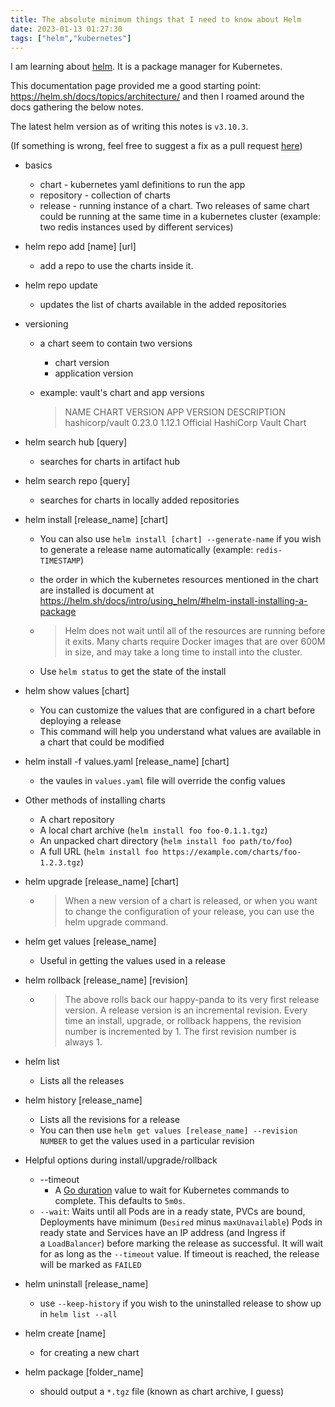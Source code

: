 ```yaml
---
title: The absolute minimum things that I need to know about Helm
date: 2023-01-13 01:27:30
tags: ["helm","kubernetes"]
---
```


I am learning about [helm](https://helm.sh/). It is a package manager for Kubernetes.

This documentation page provided me a good starting point: https://helm.sh/docs/topics/architecture/ and then I roamed around the docs gathering the below notes.

The latest helm version as of writing this notes is `v3.10.3`.

(If something is wrong, feel free to suggest a fix as a pull request [here](https://github.com/scriptnull/vishnubharathi.codes))

- basics
	- chart - kubernetes yaml definitions to run the app  
	- repository - collection of charts  
	- release - running instance of a chart. Two releases of same chart could be running at the same time in a kubernetes cluster (example: two redis instances used by different services)  
- helm repo add [name] [url]  
  - add a repo to use the charts inside it.
- helm repo update  
	- updates the list of charts available in the added repositories  
- versioning  
	- a chart seem to contain two versions  
		- chart version  
		- application version  
	- example: vault's chart and app versions  
	    
	  > NAME           	CHART VERSION	APP VERSION	DESCRIPTION  
	  hashicorp/vault	0.23.0       	1.12.1     	Official HashiCorp Vault Chart  

- helm search hub [query]  
	- searches for charts in artifact hub  
- helm search repo [query]  
	- searches for charts in locally added repositories  
- helm install [release_name] [chart]  
	- You can also use `helm install [chart] --generate-name` if you wish to generate a release name automatically (example: `redis-TIMESTAMP`)  
	- the order in which the kubernetes resources mentioned in the chart are installed is document at https://helm.sh/docs/intro/using_helm/#helm-install-installing-a-package  
	-  
	  > Helm does not wait until all of the resources are running before it exits. Many charts require Docker images that are over 600M in size, and may take a long time to install into the cluster.  

	- Use `helm status` to get the state of the install  
- helm show values [chart]  
	- You can customize the values that are configured in a chart before deploying a release  
	- This command will help you understand what values are available in a chart that could be modified  
- helm install -f values.yaml [release_name] [chart]  
	- the vaules in `values.yaml` file will override the config values  
- Other methods of installing charts  
	- A chart repository  
	- A local chart archive (`helm install foo foo-0.1.1.tgz`)  
	- An unpacked chart directory (`helm install foo path/to/foo`)  
	- A full URL (`helm install foo https://example.com/charts/foo-1.2.3.tgz`)  
- helm upgrade [release_name] [chart]  
	- > When a new version of a chart is released, or when you want to change the configuration of your release, you can use the helm upgrade command.  

- helm get values [release_name]  
	- Useful in getting the values used in a release  
- helm rollback [release_name] [revision]  
	- > The above rolls back our happy-panda to its very first release version. A release version is an incremental revision. Every time an install, upgrade, or rollback happens, the revision number is incremented by 1. The first revision number is always 1.  

- helm list  
	- Lists all the releases  
- helm history [release_name]  
	- Lists all the revisions for a release  
	- You can then use `helm get values [release_name] --revision NUMBER` to get the values used in a particular revision  
- Helpful options during install/upgrade/rollback  
	- --timeout  
		- A [Go duration](https://golang.org/pkg/time/#ParseDuration) value to wait for Kubernetes commands to complete. This defaults to `5m0s`.  
	- `--wait`: Waits until all Pods are in a ready state, PVCs are bound, Deployments have minimum (`Desired` minus `maxUnavailable`) Pods in ready state and Services have an IP address (and Ingress if a `LoadBalancer`) before marking the release as successful. It will wait for as long as the `--timeout` value. If timeout is reached, the release will be marked as `FAILED`  
- helm uninstall [release_name]  
	- use `--keep-history` if you wish to the uninstalled release to show up in `helm list --all`  
- helm create [name]  
	- for creating a new chart  
- helm package [folder_name]  
	- should output a `*.tgz` file (known as chart archive, I guess)  
